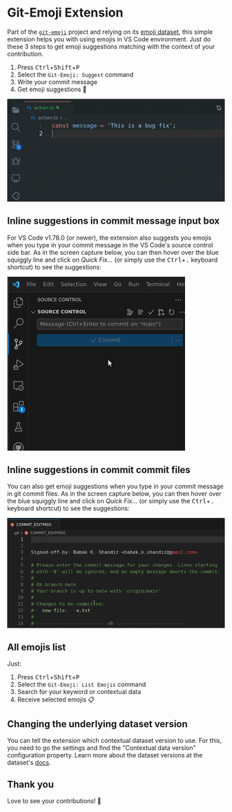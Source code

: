 # Git-Emoji Extension

Part of the [`git-emoji`][git-emoji] project and relying on its [emoji dataset][git-emoji-dataset], this simple extension helps you with using emojis in VS Code environment. Just do these 3 steps to get emoji suggestions matching with the context of your contribution.

1. Press <kbd>Ctrl</kbd>+<kbd>Shift</kbd>+<kbd>P</kbd>
1. Select the `Git-Emoji: Suggest` command
1. Write your commit message
1. Get emoji suggestions 🎁

[git-emoji]: https://github.com/git-emoji
[git-emoji-dataset]: https://github.com/git-emoji/dataset-js

![Suggest emoji for git commit message](/images/capture-suggest.gif)

## Inline suggestions in commit message input box

For VS Code v1.78.0 (or newer), the extension also suggests you emojis when you type in your commit message in the VS Code's source control side bar. As in the screen capture below, you can then hover over the blue squiggly line and click on *Quick Fix...* (or simply use the <kbd>Ctrl</kbd>+<kbd>.</kbd> keyboard shortcut) to see the suggestions:

![Suggest emoji in git commit message input box](/images/capture-scminput.gif)

## Inline suggestions in commit commit files

You can also get emoji suggestions when you type in your commit message in git commit files. As in the screen capture below, you can then hover over the blue squiggly line and click on *Quick Fix...* (or simply use the <kbd>Ctrl</kbd>+<kbd>.</kbd> keyboard shortcut) to see the suggestions:

![Suggest emoji in git commit files](/images/capture-git-commit.gif)

## All emojis list

Just:

1. Press <kbd>Ctrl</kbd>+<kbd>Shift</kbd>+<kbd>P</kbd>
1. Select the `Git-Emoji: List Emojis` command
1. Search for your keyword or contextual data
1. Receive selected emojis 📋

## Changing the underlying dataset version

You can tell the extension which contextual dataset version to use. For this, you need to go the settings and find the "Contextual data version" configuration property. Learn more about the dataset versions at the dataset's [docs][git-emoji-dataset].

## Thank you

Love to see your contributions! 🍏
